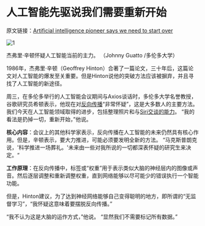# 人工智能先驱说我们需要重新开始

原文链接：[Artificial intelligence pioneer says we need to start over](https://www.axios.com/artificial-intelligence-pioneer-says-we-need-to-start-over-1513305524-f619efbd-9db0-4947-a9b2-7a4c310a28fe.html)

![1](https://images.axios.com/voLHbhh_d9Erorx__kM7N9Jblug=/1920x1080/smart/2017/12/15/1513305524601.png)

杰弗里·辛顿怀疑人工智能当前的主力。 （Johnny Guatto /多伦多大学）

1986年，杰弗里·辛顿（Geoffrey Hinton）合著了一篇论文，三十年后，这篇论文对人工智能的爆发至关重要。但是Hinton说他的突破方法应该被摒弃，并且寻找了人工智能的新途径。

周三，在多伦多举行的人工智能会议期间与Axios谈话时，多伦多大学名誉教授，谷歌研究员希顿表示，他现在对[反向传播](https://www.iro.umontreal.ca/~vincentp/ift3395/lectures/backprop_old.pdf)“非常怀疑”，这是大多数人的主要方法。我们今天在人工智能领域取得的进步，包括整理照片和与[Siri交谈的能力](https://www.wired.com/2016/08/an-exclusive-look-at-how-ai-and-machine-learning-work-at-apple/)。 “我的看法是扔掉一切，重新开始，”他说。


**核心内容**：会议上的其他科学家表示，反向传播在人工智能的未来仍然具有核心作用。但是，辛顿表示，要大力推进，可能必须要发明全新的方法。 “马克斯普朗克说，'科学推进一场葬礼。'未来由一些对我所说的一切都深表怀疑的研究生来决定。“

**工作原理**：在反向传播中，标签或“权重”用于表示类似大脑的神经层内的图像或声音。然后逐层调整和重新调整权重，直到网络能够以尽可能少的错误执行一个智能功能。

但是，Hinton建议，为了达到神经网络能够自己变得聪明的地方，即所谓的“无监督学习”，“我怀疑这意味着要摆脱反向传播。”

“我不认为这是大脑的运作方式，”他说。 “显然我们不需要标记所有数据。”